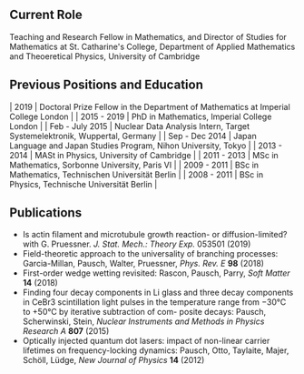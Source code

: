## Current Role
Teaching and Research Fellow in Mathematics, and Director of Studies for Mathematics at St. Catharine's College, Department of Applied Mathematics and Theoeretical Physics, University of Cambridge

## Previous Positions and Education

| 2019 | Doctoral Prize Fellow in the Department of Mathematics at Imperial College London |
| 2015 - 2019 | PhD in Mathematics, Imperial College London |
| Feb - July 2015 | Nuclear Data Analysis Intern, Target Systemelektronik, Wuppertal, Germany |
| Sep - Dec 2014 | Japan Language and Japan Studies Program, Nihon University, Tokyo |
| 2013 - 2014 | MASt in Physics, University of Cambridge |
| 2011 - 2013 | MSc in Mathematics, Sorbonne University, Paris VI |
| 2009 - 2011 | BSc in Mathematics, Technischen Universität Berlin |
| 2008 - 2011 | BSc in Physics, Technische Universität Berlin |

## Publications

- Is actin filament and microtubule growth reaction- or diffusion-limited? with G. Pruessner. _J. Stat. Mech.: Theory Exp._ 053501 (2019)
- Field-theoretic approach to the universality of branching processes: Garcia-Millan, Pausch, Walter, Pruessner, _Phys. Rev. E_ **98** (2018)
- First-order wedge wetting revisited: Rascon, Pausch, Parry, _Soft Matter_ **14** (2018)
- Finding four decay components in Li glass and three decay components in CeBr3 scintillation light pulses in the temperature range from −30°C to +50°C by iterative subtraction of com- posite decays: Pausch, Scherwinski, Stein, _Nuclear Instruments and Methods in Physics Research A_ **807** (2015)
- Optically injected quantum dot lasers: impact of non-linear carrier lifetimes on frequency-locking dynamics: Pausch, Otto, Taylaite, Majer, Schöll, Lüdge, _New Journal of Physics_ **14** (2012)
